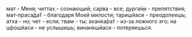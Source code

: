 мат - Меня; читтах̣ - сознающий; сарва - все; дурга̄н̣и - препятствия; мат-праса̄да̄т - благодаря Моей милости; таришйаси - преодолеешь; атха - но; чет - если; твам - ты; ахан̇ка̄ра̄т - из-за ложного эго; на ш́рошйаси - не услышишь; винан̇кшйаси - потеряешься.